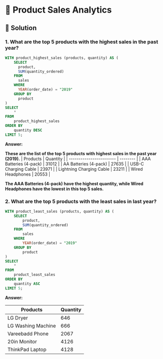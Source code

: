 # 🛒 Product Sales Analytics

## 📌 Solution

### 1. What are the top 5 products with the highest sales in the past year?

```sql
WITH product_highest_sales (products, quantity) AS (
    SELECT
      product,
      SUM(quantity_ordered)
    FROM
      sales
    WHERE
      YEAR(order_date) = "2019"
    GROUP BY
      product
)
SELECT
	*
FROM
	product_highest_sales
ORDER BY
	quantity DESC
LIMIT 5;

```

**Answer:**

**These are the list of the top 5 products with highest sales in the past year (2019).**
| Products | Quantity |
| ------------------------ | -------- |
| AAA Batteries (4-pack) | 31012 |
| AA Batteries (4-pack) | 27635 |
| USB-C Charging Cable | 23971 |
| Lightning Charging Cable | 23211 |
| Wired Headphones | 20553 |

**The AAA Batteries (4-pack) have the highest quantity, while Wired Headphones have the lowest in this top 5 sales.**

### 2. What are the top 5 products with the least sales in last year?

```sql
WITH product_least_sales (products, quantity) AS (
	SELECT
		product,
		SUM(quantity_ordered)
	FROM
		sales
	WHERE
		YEAR(order_date) = "2019"
	GROUP BY
		product
)
SELECT
	*
FROM
	product_least_sales
ORDER BY
	quantity ASC
LIMIT 5;
```

**Answer:**

| Products           | Quantity |
| ------------------ | -------- |
| LG Dryer           | 646      |
| LG Washing Machine | 666      |
| Vareebadd Phone    | 2067     |
| 20in Monitor       | 4126     |
| ThinkPad Laptop    | 4128     |
